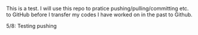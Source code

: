 This is a test. 
I will use this repo to pratice pushing/pulling/committing etc. to GitHub before I transfer my codes I have worked on in the past to Github.

5/8: Testing pushing
